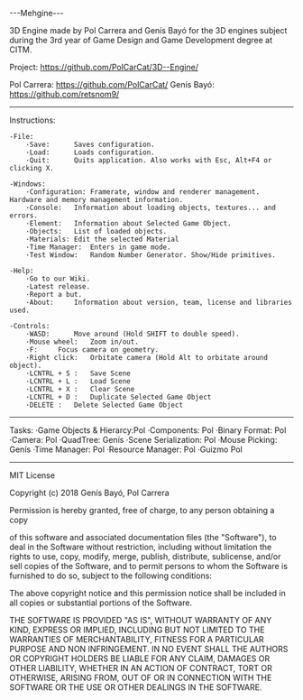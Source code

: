 ﻿---Mehgine---

3D Engine made by Pol Carrera and Genís Bayó
 for the 3D engines subject during the 3rd year of Game Design and Game Development degree at CITM.

Project: https://github.com/PolCarCat/3D--Engine/

Pol Carrera: https://github.com/PolCarCat/
Genís Bayó: https://github.com/retsnom9/

----------------------------
Instructions:

	-File:
		·Save:		Saves configuration.
		·Load:		Loads configuration.
		·Quit:		Quits application. Also works with Esc, Alt+F4 or clicking X.

	-Windows:
		·Configuration:	Framerate, window and renderer management. Hardware and memory management information.
		·Console:	Information about loading objects, textures... and errors.
		·Element:	Information about Selected Game Object.
		·Objects:	List of loaded objects.
		·Materials:	Edit the selected Material
		·Time Manager:	Enters in game mode.
		·Test Window:	Random Number Generator. Show/Hide primitives.

	-Help:
		·Go to our Wiki.
		·Latest release.
		·Report a but.
		·About:		Information about version, team, license and libraries used.

	-Controls:
		·WASD:		Move around (Hold SHIFT to double speed).
		·Mouse wheel:	Zoom in/out.
		·F:		Focus camera on geometry.
		·Right click:	Orbitate camera (Hold Alt to orbitate around object).
		·LCNTRL + S : 	Save Scene
		·LCNTRL + L :	Load Scene
		·LCNTRL + X :	Clear Scene
		·LCNTRL + D :	Duplicate Selected Game Object
		·DELETE	:	Delete Selected Game Object

----------------------------
Tasks:
·Game Objects & Hierarcy:Pol
·Components:		Pol
·Binary Format:		Pol
·Camera:		Pol
·QuadTree:		Genís
·Scene Serialization:	Pol
·Mouse Picking:		Genís
·Time Manager:		Pol
·Resource Manager:	Pol
·Guizmo			Pol

----------------------------
MIT License

Copyright (c) 2018 Genís Bayó, Pol Carrera

Permission is hereby granted, free of charge, to any person obtaining a copy

of this software and associated documentation files (the "Software"), to deal 
in the Software without restriction, including without
limitation the rights
to use, copy, modify, merge, publish, distribute, sublicense, and/or sell
copies of the Software, and to permit
persons to whom the Software is
furnished to do so, subject to the following conditions:

The above copyright notice and this permission
notice shall be included in all
copies or substantial portions of the Software.

THE SOFTWARE IS PROVIDED "AS IS", WITHOUT WARRANTY OF
ANY KIND, EXPRESS OR
IMPLIED, INCLUDING BUT NOT LIMITED TO THE WARRANTIES OF MERCHANTABILITY,
FITNESS FOR A PARTICULAR PURPOSE AND NON
INFRINGEMENT. IN NO EVENT SHALL THE
AUTHORS OR COPYRIGHT HOLDERS BE LIABLE FOR ANY CLAIM, DAMAGES OR OTHER
LIABILITY, WHETHER IN AN ACTION
OF CONTRACT, TORT OR OTHERWISE, ARISING FROM,
OUT OF OR IN CONNECTION WITH THE SOFTWARE OR THE USE OR OTHER DEALINGS IN THE
SOFTWARE.
